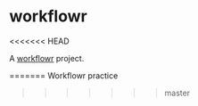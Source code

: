 # workflowr
<<<<<<< HEAD

A [workflowr][] project.

[workflowr]: https://github.com/jdblischak/workflowr
=======
Workflowr practice
>>>>>>> master
